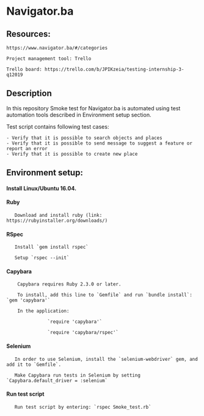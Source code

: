 # Navigator.ba
## Resources:

    https://www.navigator.ba/#/categories

    Project management tool: Trello

    Trello board: https://trello.com/b/JPIKzeia/testing-internship-3-q12019
    
## Description

In this repository Smoke test for Navigator.ba is automated using test automation tools described in Environment setup section.

Test script contains following test cases: 

    - Verify that it is possible to search objects and places
    - Verify that it is possible to send message to suggest a feature or report an error
    - Verify that it is possible to create new place







## Environment setup: 

#### Install Linux/Ubuntu 16.04.

#### Ruby  
          
       Download and install ruby (link: https://rubyinstaller.org/downloads/)

#### RSpec

       Install `gem install rspec`

       Setup `rspec --init`

#### Capybara 
            
        Capybara requires Ruby 2.3.0 or later. 

        To install, add this line to `Gemfile` and run `bundle install`:  `gem 'capybara'`

        In the application:

                   `require 'capybara'`
                   
                   `require 'capybara/rspec'`


#### Selenium
     
       In order to use Selenium, install the `selenium-webdriver` gem, and add it to `Gemfile`.
       
       Make Capybara run tests in Selenium by setting `Capybara.default_driver = :selenium`
       
              
          
#### Run test script

       Run test script by entering: `rspec Smoke_test.rb`
